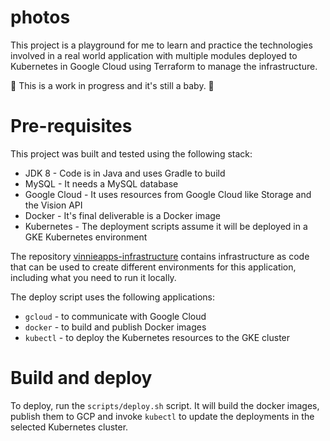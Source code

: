 # photos

This project is a playground for me to learn and practice the technologies involved in a real world application with multiple modules deployed to Kubernetes in Google Cloud using Terraform to manage the infrastructure.

:baby: This is a work in progress and it's still a baby. :baby:

# Pre-requisites

This project was built and tested using the following stack:

- JDK 8 - Code is in Java and uses Gradle to build
- MySQL - It needs a MySQL database
- Google Cloud - It uses resources from Google Cloud like Storage and the Vision API
- Docker - It's final deliverable is a Docker image
- Kubernetes - The deployment scripts assume it will be deployed in a GKE Kubernetes environment

The repository [vinnieapps-infrastructure](https://github.com/VinnieApps/vinnieapps-infrastructure/) contains infrastructure as code that can be used to create different environments for this application, including what you need to run it locally.

The deploy script uses the following applications:

- `gcloud` - to communicate with Google Cloud
- `docker` - to build and publish Docker images
- `kubectl` - to deploy the Kubernetes resources to the GKE cluster

# Build and deploy

To deploy, run the `scripts/deploy.sh` script. It will build the docker images, publish them to GCP and invoke `kubectl` to update the deployments in the selected Kubernetes cluster.
